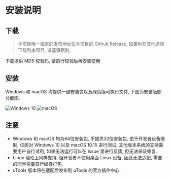 # 安装说明
## 下载
> 本项目唯一指定的发布地址位本项目的 Github Release, 如果你在其他途径下载到本项目, 请谨慎甄别.

下载提供 MD5 校验码, 请自行校验后再安装使用

## 安装
Windows 和 macOS 均提供一键安装包以及绿色版可执行文件, 下图为安装版部分截图.

![Windows 10]()
![macOS]()

## 注意
- Windows 和 macOS 均为64位安装包, 不提供32位安装包, 由于开发者设备限制, 仅能对 Windows 10 以及 macOS 10.15 进行测试, 其他版本系统的支持需要用户自行试用, 如果无法运行可以在 Issue 里进行反馈, 但无法保证修复.
- Linux 理论上同样支持, 但开发者不使用桌面 Linux 设备, 因此无法适配, 需要的同学需要自行编译打包.
- uTools 版本将在适配后发布到 uTools 的官方插件中心.

